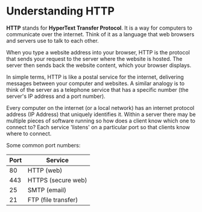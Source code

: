 # Understanding HTTP

**HTTP** stands for **HyperText Transfer Protocol**. It is a way for computers to communicate over the internet. Think of it as a language that web browsers and servers use to talk to each other.

When you type a website address into your browser, HTTP is the protocol that sends your request to the server where the website is hosted. The server then sends back the website content, which your browser displays.

In simple terms, HTTP is like a postal service for the internet, delivering messages between your computer and websites. A similar analogy is to think of the server as a telephone service that has a specific number (the server's IP address and a port number).

Every computer on the internet (or a local network) has an internet protocol address (IP Address) that uniquely identifies it. Within a server there may be multiple pieces of software running so how does a client know which one to connect to? Each service 'listens' on a particular port so that clients know where to connect.

Some common port numbers:

Port|Service
-|-
80|HTTP (web)
443|HTTPS (secure web)
25|SMTP (email)
21|FTP (file transfer)
